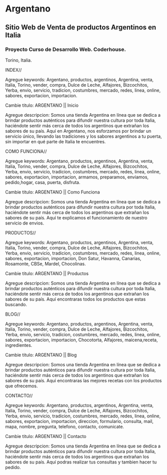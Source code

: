 # Argentano

## Sitio Web de Venta de productos Argentinos en Italia

### Proyecto Curso de Desarrollo Web. Coderhouse. 

Torino, Italia. 

<!-- Desafio SASS II + SEO -->

INDEX// 

Agregue keywords: Argentano, productos, argentinos, Argentina, venta, Italia, Torino, vender, compra, Dulce de Leche, Alfajores, Bizcochitos, Yerba, envio, servicio, tradicion, costumbres, mercado, redes, linea, online, sabores, exportacion, importacion.

Cambie titulo: ARGENTANO || Inicio

Agregue descripcion: Somos una tienda Argentina en línea que se dedica a brindar productos auténticos para difundir nuestra cultura por toda Italia, haciéndote sentir más cerca de todos los argentinos que extrañan los sabores de su país. Aquí en Argentano, nos esforzamos por brindar un servicio único, llevando las tradiciones y los sabores argentinos a tu puerta, sin importar en qué parte de Italia te encuentres.

COMO FUNCIONA//

Agregue keywords: Argentano, productos, argentinos, Argentina, venta, Italia, Torino, vender, compra, Dulce de Leche, Alfajores, Bizcochitos, Yerba, envio, servicio, tradicion, costumbres, mercado, redes, linea, online, sabores, exportacion, importacion, armamos, preparamos, enviamos, pedido,hogar, casa, puerta, disfruta.

Cambie titulo: ARGENTANO || Como Funciona

Agregue descripcion: Somos una tienda Argentina en línea que se dedica a brindar productos auténticos para difundir nuestra cultura por toda Italia, haciéndote sentir más cerca de todos los argentinos que extrañan los sabores de su país. Aquí te explicamos el funcionamiento de nuestro servicio de envios. 

PRODUCTOS//

Agregue keywords: Argentano, productos, argentinos, Argentina, venta, Italia, Torino, vender, compra, Dulce de Leche, Alfajores, Bizcochitos, Yerba, envio, servicio, tradicion, costumbres, mercado, redes, linea, online, sabores, exportacion, importacion, Don Satur, Havanna, Canarias, Rosamonte, CBSe, Mardel, Chocolinas.

Cambie titulo: ARGENTANO || Productos

Agregue descripcion: Somos una tienda Argentina en línea que se dedica a brindar productos auténticos para difundir nuestra cultura por toda Italia, haciéndote sentir más cerca de todos los argentinos que extrañan los sabores de su país. Aquí encontraras todos los productos que estas buscando. 

BLOG//

Agregue keywords: Argentano, productos, argentinos, Argentina, venta, Italia, Torino, vender, compra, Dulce de Leche, Alfajores, Bizcochitos, Yerba, envio, servicio, tradicion, costumbres, mercado, redes, linea, online, sabores, exportacion, importacion, Chocotorta, Alfajores, maicena,receta, ingredientes.

Cambie titulo: ARGENTANO || Blog

Agregue descripcion: Somos una tienda Argentina en línea que se dedica a brindar productos auténticos para difundir nuestra cultura por toda Italia, haciéndote sentir más cerca de todos los argentinos que extrañan los sabores de su país. Aquí encontraras las mejores recetas con los productos que ofrecemos. 

CONTACTO//

Agregue keywords: Argentano, productos, argentinos, Argentina, venta, Italia, Torino, vender, compra, Dulce de Leche, Alfajores, Bizcochitos, Yerba, envio, servicio, tradicion, costumbres, mercado, redes, linea, online, sabores, exportacion, importacion, direccion, formulario, consulta, mail, mapa, nombre, pregunta, telefono, contacto, comunicate.

Cambie titulo: ARGENTANO || Contacto

Agregue descripcion: Somos una tienda Argentina en línea que se dedica a brindar productos auténticos para difundir nuestra cultura por toda Italia, haciéndote sentir más cerca de todos los argentinos que extrañan los sabores de su país. Aquí podras realizar tus consultas y tambien hacer tu pedido.